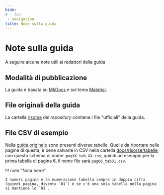 ```yaml
---
hide:
# - toc
 - navigation
title: Note sulla guida
---
```


# Note sulla guida

A seguire alcune note utili ai redattori della guida

## Modalità di pubblicazione

La guida è basata su [MkDocs](https://www.mkdocs.org/) e sul tema [Material](https://squidfunk.github.io/mkdocs-material/).

## File originali della guida

La cartella [risorse](https://github.com/ondata/guidaPraticaPubblicazioneCSV/tree/main/risorse) del *repository* contiene i file "ufficiali" della guida.

## File CSV di esempio

Nella [guida originale](https://github.com/ondata/guidaPraticaPubblicazioneCSV/blob/main/risorse/guia_csv_vf.pdf) sono presenti diverse tabelle. Quelle da riportare nelle pagine di questa, è bene salvarle in CSV nella cartella [docs/risorse/tabelle](https://github.com/ondata/guidaPraticaPubblicazioneCSV/tree/main/docs/isorse/tabelle), con questo schema di nome: `pagXX_tab_XX.csv`, quindi ad esempio per la prima tabella di pagina 6, il nome file sarà `pag06_tab01.csv`.

!!! note "Nota bene"

    I numeri pagina e la numerazione tabella sempre in doppia cifra (quindi pagina, diventa `01`) e se c'è una sola tabella nella pagina si mantiene lo `01`.

